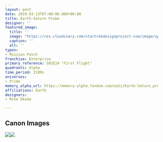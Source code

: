 ```yaml
---
layout: post
date: 2019-03-13T07:00:00.000+00:00
title: Earth-Saturn Probe
designer: ''
featured_image:
  title: ''
  image: "https://res.cloudinary.com/startrekdesignproject-com/image/upload/v1554920240/Earth-SaturnProbe.png"
  caption: ''
  alt: ''
types:
- Mission Patch
franchise: Enterprise
primary_reference: S02E24 "First Flight"
quadrants: Alpha
time_period: 2100s
universes:
- Prime
memory_alpha_url: https://memory-alpha.fandom.com/wiki/Earth-Saturn_probe
affiliations: Earth
designers:
- Mike Okuda

---
```

## Canon Images

![](https://res.cloudinary.com/startrekdesignproject-com/image/upload/v1552525976/ENT2x24_FirstFlight.jpg)![](https://res.cloudinary.com/startrekdesignproject-com/image/upload/v1552525830/602ClubMissionPatches.jpg)